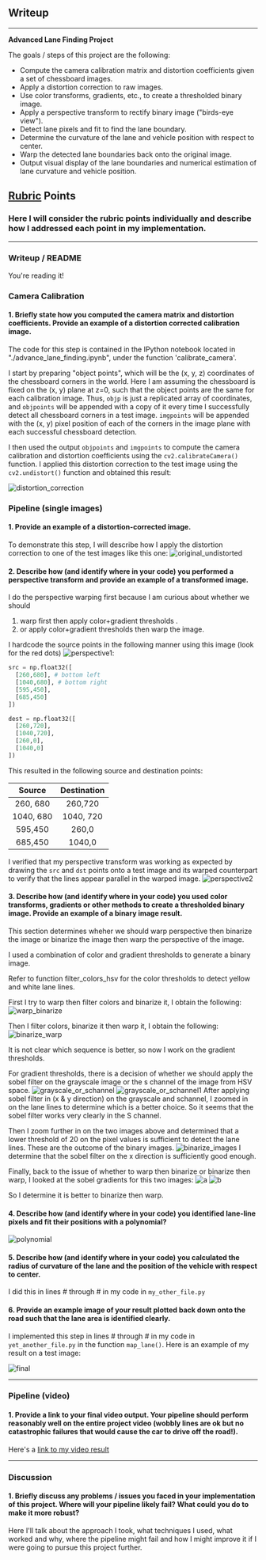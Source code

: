 ## Writeup

---

**Advanced Lane Finding Project**

The goals / steps of this project are the following:

* Compute the camera calibration matrix and distortion coefficients given a set of chessboard images.
* Apply a distortion correction to raw images.
* Use color transforms, gradients, etc., to create a thresholded binary image.
* Apply a perspective transform to rectify binary image ("birds-eye view").
* Detect lane pixels and fit to find the lane boundary.
* Determine the curvature of the lane and vehicle position with respect to center.
* Warp the detected lane boundaries back onto the original image.
* Output visual display of the lane boundaries and numerical estimation of lane curvature and vehicle position.

[//]: # (Image References)

[video1]: ./project_video.lanes.mp4 "Video"

[distortion_correction]: output_images/distortion_correction.png "before and after correction"
[original_undistorted]: output_images/original_undistorted.png "before and after correction"
[perspective1]: output_images/perspective1.png
[perspective2]: output_images/perspective2.png
[binarize_warp]: output_images/binarize_warp.png
[warp_binarize]: output_images/warp_binarize.png
[grayscale_or_schannel]: output_images/grayscale_or_schannel.png
[grayscale_or_schannel1]: output_images/grayscale_or_schannel_1.png
[binarize_images]: output_images/binarize_images.png
[a]: output_images/a.png
[b]: output_images/b.png
[polynomial]: output_images/polynomial.png
[final]: output_images/final.png

## [Rubric](https://review.udacity.com/#!/rubrics/571/view) Points

### Here I will consider the rubric points individually and describe how I addressed each point in my implementation.  

---

### Writeup / README

You're reading it!

### Camera Calibration

#### 1. Briefly state how you computed the camera matrix and distortion coefficients. Provide an example of a distortion corrected calibration image.

The code for this step is contained in the IPython notebook located in "./advance_lane_finding.ipynb", under the function 'calibrate_camera'.

I start by preparing "object points", which will be the (x, y, z) coordinates of the chessboard corners in the world. Here I am assuming the chessboard is fixed on the (x, y) plane at z=0, such that the object points are the same for each calibration image.  Thus, `objp` is just a replicated array of coordinates, and `objpoints` will be appended with a copy of it every time I successfully detect all chessboard corners in a test image.  `imgpoints` will be appended with the (x, y) pixel position of each of the corners in the image plane with each successful chessboard detection.  

I then used the output `objpoints` and `imgpoints` to compute the camera calibration and distortion coefficients using the `cv2.calibrateCamera()` function.  I applied this distortion correction to the test image using the `cv2.undistort()` function and obtained this result: 

![distortion_correction]

### Pipeline (single images)

#### 1. Provide an example of a distortion-corrected image.

To demonstrate this step, I will describe how I apply the distortion correction to one of the test images like this one:
![original_undistorted]

#### 2. Describe how (and identify where in your code) you performed a perspective transform and provide an example of a transformed image.

I do the perspective warping first because I am curious about whether we should 
1. warp first then apply color+gradient thresholds .
2. or apply color+gradient thresholds then warp the image.

I hardcode the source points in the following manner using this image (look for the red dots) ![perspective1]:

```python
src = np.float32([
  [260,680], # bottom left
  [1040,680], # bottom right
  [595,450],
  [685,450]
])

dest = np.float32([
  [260,720],
  [1040,720],
  [260,0],
  [1040,0]
])
```

This resulted in the following source and destination points:

| Source        | Destination   | 
|:-------------:|:-------------:| 
| 260, 680      | 260,720       | 
| 1040, 680     | 1040, 720     |
| 595,450       | 260,0         |
| 685,450       | 1040,0        |

I verified that my perspective transform was working as expected by drawing the `src` and `dst` points onto a test image and its warped counterpart to verify that the lines appear parallel in the warped image.
![perspective2]


#### 3. Describe how (and identify where in your code) you used color transforms, gradients or other methods to create a thresholded binary image.  Provide an example of a binary image result.

This section determines wheher we should warp perspective then binarize the image or binarize the image then warp the perspective of the image.

I used a combination of color and gradient thresholds to generate a binary image.

Refer to function filter_colors_hsv for the color thresholds to detect yellow and white lane lines.

First I try to warp then filter colors and binarize it, I obtain the following:
![warp_binarize]

Then I filter colors, binarize it then warp it, I obtain the following:
![binarize_warp]

It is not clear which sequence is better, so now I work on the gradient thresholds.

For gradient thresholds, there is a decision of whether we should apply the sobel filter on the grayscale image or the s channel of the image from HSV space.
![grayscale_or_schannel]
![grayscale_or_schannel1]
After applying sobel filter in (x & y direction) on the grayscale and schannel, I zoomed in on the lane lines to determine which is a better choice. So it seems that the sobel filter works very clearly in the S channel.

Then I zoom further in on the two images above and determined that a lower threshold of 20 on the pixel values is sufficient to detect the lane lines. These are the outcome of the binary images.
![binarize_images]
I determine that the sobel filter on the x direction is sufficiently good enough.

Finally, back to the issue of whether to warp then binarize or binarize then warp, I looked at the sobel gradients for this two images:
![a]
![b]

So I determine it is better to binarize then warp.

#### 4. Describe how (and identify where in your code) you identified lane-line pixels and fit their positions with a polynomial?

![polynomial]

#### 5. Describe how (and identify where in your code) you calculated the radius of curvature of the lane and the position of the vehicle with respect to center.

I did this in lines # through # in my code in `my_other_file.py`

#### 6. Provide an example image of your result plotted back down onto the road such that the lane area is identified clearly.

I implemented this step in lines # through # in my code in `yet_another_file.py` in the function `map_lane()`.  Here is an example of my result on a test image:

![final]

---

### Pipeline (video)

#### 1. Provide a link to your final video output.  Your pipeline should perform reasonably well on the entire project video (wobbly lines are ok but no catastrophic failures that would cause the car to drive off the road!).

Here's a [link to my video result](./project_video.lanes.mp4)

---

### Discussion

#### 1. Briefly discuss any problems / issues you faced in your implementation of this project.  Where will your pipeline likely fail?  What could you do to make it more robust?

Here I'll talk about the approach I took, what techniques I used, what worked and why, where the pipeline might fail and how I might improve it if I were going to pursue this project further.  
